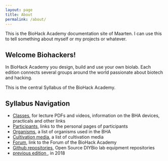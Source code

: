 ```yaml
---
layout: page
title: About
permalink: /about/
---
```


This is the BioHack Academy documentation site of Maarten. I can use this to tell something about myself or my projects or whatever. 


<h2>Welcome Biohackers!</h2>

<p>In BioHack Academy you design, build and use your own biolab. Each edition connects several groups around the world passionate about biotech and hacking. </p>

<p> This is the central Syllabus of the BioHack Academy. </p>

<h2> Syllabus Navigation</h2>
<ul>
  	<li><a href="/bha6/classes/">Classes</a>, for lecture PDFs and videos, information on the BHA devices, practicals and other links </li>
	<li><a href="/bha6/participants/">Participants</a>, links to the personal pages of participants </li>
	<li><a href="/bha6/organisms/">Organisms</a>, a list of organisms used in the BHA </li>
	<li><a href="/bha6/cultivation-media/">Cultivation media</a>, a list of cultivation media </li>
	<li><a href="https://github.com/BioHackAcademy/Forum/issues/">Forum</a>, link to the Forum of the BioHack Academy </li>
	<li><a href="https://github.com/biohackacademy">Github repositories</a>, Open Source DIYBio lab equipment repositories </li>
	<li><a href="/bha/index.html/">previous edition </a>, in 2018 </li>

</ul>
